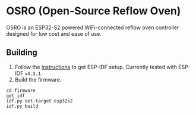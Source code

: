 # OSRO (Open-Source Reflow Oven)

OSRO is an ESP32-S2 powered WiFi-connected reflow oven controller designed for low cost and ease of use.

## Building

1. Follow the [instructions](https://docs.espressif.com/projects/esp-idf/en/latest/esp32/get-started/) to get ESP-IDF setup. Currently tested with ESP-IDF `v4.3.1`.
2. Build the firmware.

```
cd firmware
get_idf
idf.py set-target esp32s2
idf.py build
```
